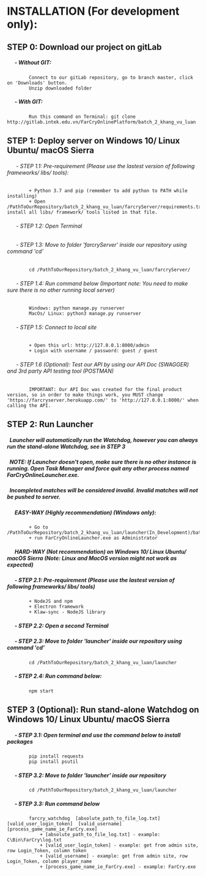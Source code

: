 # INSTALLATION (For development only):
## STEP 0: Download our project on gitLab
##### &nbsp; &nbsp; &nbsp; - Without GIT: 
	        Connect to our gitLab repository, go to branch master, click on 'Downloads' button. 
	        Unzip downloaded folder

##### &nbsp; &nbsp; &nbsp; - With GIT: 
            Run this command on Terminal: git clone http://gitlab.intek.edu.vn/FarCryOnlinePlatform/batch_2_khang_vu_luan

## STEP 1: Deploy server on Windows 10/ Linux Ubuntu/ macOS Sierra
		
###### &nbsp; &nbsp; &nbsp; - STEP 1.1: Pre-requirement (Please use the lastest version of following frameworks/ libs/ tools):  
			+ Python 3.7 and pip (remember to add python to PATH while installing)
			+ Open /PathToOurRepository/batch_2_khang_vu_luan/farcryServer/requirements.txt, install all libs/ framework/ tools listed in that file.
			
###### &nbsp; &nbsp; &nbsp; - STEP 1.2: Open Terminal

###### &nbsp; &nbsp; &nbsp; - STEP 1.3:  Move to folder 'farcryServer' inside our repository using command 'cd'
            cd /PathToOurRepository/batch_2_khang_vu_luan/farcryServer/

###### &nbsp; &nbsp; &nbsp; - STEP 1.4: Run command below (Important note: You need to make sure there is no other running local server)
		    Windows: python manage.py runserver
		    MacOs/ Linux: python3 manage.py runserver

###### &nbsp; &nbsp; &nbsp; - STEP 1.5: Connect to local site
		    + Open this url: http://127.0.0.1:8000/admin
		    + Login with username / password: guest / guest

###### &nbsp; &nbsp; &nbsp; - STEP 1.6 (Optional):  Test our API by using our API Doc (SWAGGER) and 3rd party API testing tool (POSTMAN)
            IMPORTANT: Our API Doc was created for the final product version, so in order to make things work, you MUST change 'https://farcryserver.herokuapp.com/' to 'http://127.0.0.1:8000/' when calling the API.


## STEP 2: Run Launcher
##### &nbsp; Launcher will automatically run the Watchdog, however you can always run the stand-alone Watchdog, see in STEP 3
##### &nbsp; NOTE: If Launcher doesn't open, make sure there is no other instance is running. Open Task Manager and force quit any other process named FarCryOnlineLauncher.exe.
##### &nbsp; Incompleted matches will be considered invalid. Invalid matches will not be pushed to server.

##### &nbsp; &nbsp; &nbsp; EASY-WAY (Highly recommendation) (Windows only):
		    + Go to /PathToOurRepository/batch_2_khang_vu_luan/launcher(In_Development)/batch_2_khang_vu_luan/
		    + run FarCryOnlineLauncher.exe as Administrator
		
##### &nbsp; &nbsp; &nbsp; HARD-WAY (Not recommendation) on Windows 10/ Linux Ubuntu/ macOS Sierra (Note: Linux and MacOS version might not work as expected)

##### &nbsp; &nbsp; &nbsp; - STEP 2.1: Pre-requirement (Please use the lastest version of following frameworks/ libs/ tools)
		    + NodeJS and npm
		    + Electron framework
		    + Klaw-sync - NodeJS library

##### &nbsp; &nbsp; &nbsp; - STEP 2.2: Open a second Terminal

##### &nbsp; &nbsp; &nbsp; - STEP 2.3: Move to folder 'launcher' inside our repository using command 'cd'
	        cd /PathToOurRepository/batch_2_khang_vu_luan/launcher

##### &nbsp; &nbsp; &nbsp; - STEP 2.4: Run command below:
            npm start


## STEP 3 (Optional): Run stand-alone Watchdog on Windows 10/ Linux Ubuntu/ macOS Sierra
		
##### &nbsp; &nbsp; &nbsp; - STEP 3.1: Open terminal and use the command below to install packages
            pip install requests
            pip install psutil
            
##### &nbsp; &nbsp; &nbsp; - STEP 3.2:  Move to folder 'launcher' inside our repository
		    cd /PathToOurRepository/batch_2_khang_vu_luan/launcher
            
##### &nbsp; &nbsp; &nbsp; - STEP 3.3: Run command below
		    farcry_watchdog  [absolute_path_to_file_log.txt]  [valid_user_login_token]  [valid_username]  [process_game_name_ie_FarCry.exe]
			    + [absolute_path_to_file_log.txt] - example: C\Bin\FarCry\log.txt
			    + [valid_user_login_token] - example: get from admin site, row Login_Token, column token
			    + [valid_username] - example: get from admin site, row Login_Token, column player_name
			    + [process_game_name_ie_FarCry.exe] - example: FarCry.exe